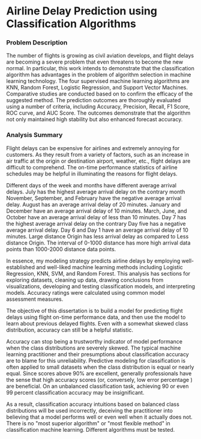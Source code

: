 # Airline Delay Prediction using Classification Algorithms

### Problem Description
       
The number of flights is growing as civil aviation develops, and flight delays are becoming a severe problem that even threatens to become the new normal.
In particular, this work intends to demonstrate that the classification algorithm has advantages in the problem of algorithm selection in machine learning technology.
The four supervised machine learning algorithms are KNN, Random Forest, Logistic Regression, and Support Vector Machines. 
Comparative studies are conducted based on to confirm the efficacy of the suggested method.
The prediction outcomes are thoroughly evaluated using a number of criteria, including Accuracy, Precision, Recall, F1 Score, ROC curve, and AUC Score.
The outcomes demonstrate that the algorithm not only maintained high stability but also enhanced forecast accuracy.



### Analysis Summary        
Flight delays can be expensive for airlines and extremely annoying for customers.
As they result from a variety of factors, such as an increase in air traffic at the origin or destination airport, weather, etc.,
flight delays are difficult to comprehend.
The on-time performance statistics of airline schedules may be helpful in illuminating the reasons for flight delays.

Different days of the week and months have different average arrival delays.
July has the highest average arrival delay on the contrary month November, September, and February have the negative average arrival delay.
August has an average arrival delay of 20 minutes. January and December have an average arrival delay of 10 minutes.
March, June, and October have an average arrival delay of less than 10 minutes.
Day 7 has the highest average arrival delay on the contrary Day five has a negative average arrival delay.
Day 6 and Day 1 have an average arrival delay of 10 minutes. Large distance Origin has less arrival delay as compared to Less distance Origin.
The interval of 0-1000 distance has more high arrival data points than 1000-2000 distance data points.

In essence, my modeling strategy predicts airline delays by employing well-established and well-liked machine learning methods including Logistic Regression, KNN, SVM, and Random Forest.
This analysis has sections for exploring datasets, cleaning up data, drawing conclusions from visualizations, developing and testing classification models, and interpreting models.
Accuracy ratings were calculated using common model assessment measures. 

The objective of this dissertation is to build a model for predicting flight delays using flight on-time performance data,
and then use the model to learn about previous delayed flights.
Even with a somewhat skewed class distribution, accuracy can still be a helpful statistic. 


Accuracy can stop being a trustworthy indicator of model performance when the class distributions are severely skewed.
The typical machine learning practitioner and their presumptions about classification accuracy are to blame for this unreliability.
Predictive modeling for classification is often applied to small datasets when the class distribution is equal or nearly equal.
Since scores above 90% are excellent, generally professionals have the sense that high accuracy scores (or, conversely, low error percentage ) are beneficial.
On an unbalanced classification task, achieving 90 or even 99 percent classification accuracy may be insignificant. 

As a result, classification accuracy intuitions based on balanced class distributions will be used incorrectly, deceiving the practitioner into believing that a model performs well or even well when it actually does not. There is no "most superior algorithm" or "most flexible method" in classification machine learning. Different algorithms must be tested. 
```
